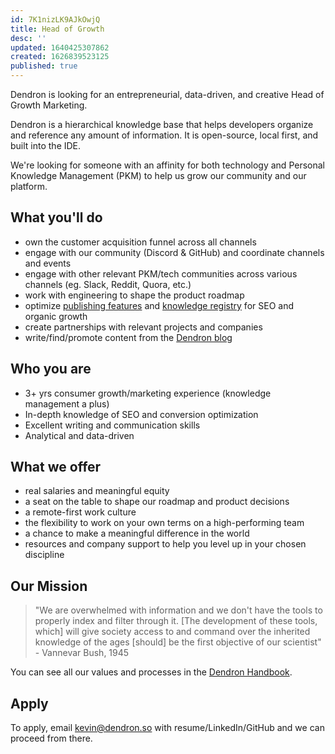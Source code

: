 ```yaml
---
id: 7K1nizLK9AJkOwjQ
title: Head of Growth
desc: ''
updated: 1640425307862
created: 1626839523125
published: true
---
```


Dendron is looking for an entrepreneurial, data-driven, and creative Head of Growth Marketing.

Dendron is a hierarchical knowledge base that helps developers organize and reference any amount of information. It is open-source, local first, and built into the IDE.

We're looking for someone with an affinity for both technology and Personal Knowledge Management (PKM) to help us grow our community and our platform.  

## What you'll do
- own the customer acquisition funnel across all channels
- engage with our community (Discord & GitHub) and coordinate channels and events
- engage with other relevant PKM/tech communities across various channels (eg. Slack, Reddit, Quora, etc.)
- work with engineering to shape the product roadmap
- optimize [publishing features](https://wiki.dendron.so/notes/579e379b-3eca-4676-b51c-c66eb26a11b8.html) and [knowledge registry](https://blog.dendron.so/notes/qTeL51LFD0Y8uC9ect7QV.html) for SEO and organic growth
- create partnerships with relevant projects and companies
- write/find/promote content from the [Dendron blog](https://blog.dendron.so)

## Who you are
- 3+ yrs consumer growth/marketing experience (knowledge management a plus)
- In-depth knowledge of SEO and conversion optimization
- Excellent writing and communication skills
- Analytical and data-driven

## What we offer
- real salaries and meaningful equity
- a seat on the table to shape our roadmap and product decisions
- a remote-first work culture
- the flexibility to work on your own terms on a high-performing team 
- a chance to make a meaningful difference in the world
- resources and company support to help you level up in your chosen discipline

## Our Mission

> "We are overwhelmed with information and we don't have the tools to properly index and filter through it. [The development of these tools, which] will give society access to and command over the inherited knowledge of the ages [should] be the first objective of our scientist" - Vannevar Bush, 1945

You can see all our values and processes in the [Dendron Handbook](http://handbook.dendron.so/).

## Apply

To apply, email kevin@dendron.so with resume/LinkedIn/GitHub and we can proceed from there.
